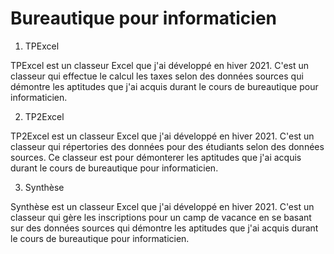 
# Bureautique pour informaticien

1. TPExcel

TPExcel est un classeur Excel que j'ai développé en hiver 2021. C'est un classeur qui effectue le calcul les taxes selon des données sources qui démontre les aptitudes que j'ai acquis durant le cours de bureautique pour informaticien.

2. TP2Excel

TP2Excel est un classeur Excel que j'ai développé en hiver 2021. C'est un classeur qui répertories des données pour des étudiants selon des données sources. Ce classeur est pour démonterer les aptitudes que j'ai acquis durant le cours de bureautique pour informaticien.

3. Synthèse

Synthèse est un classeur Excel que j'ai développé en hiver 2021. C'est un classeur qui gère les inscriptions pour un camp de vacance en se basant sur des données sources qui démontre les aptitudes que j'ai acquis durant le cours de bureautique pour informaticien.